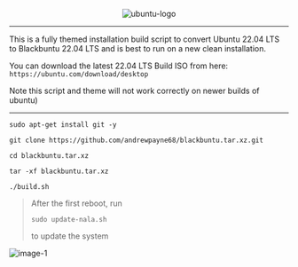 <p align="center"><img src="https://i.ibb.co/dJndJ41/ubuntu-logo.png" alt="ubuntu-logo" border="0">

* * *
This is a fully themed installation build script to convert Ubuntu 22.04 LTS to Blackbuntu 22.04 LTS and is best to run on a new clean installation. 

You can download the latest 22.04 LTS Build ISO from here: `https://ubuntu.com/download/desktop`

Note this script and theme will not work correctly on newer builds of ubuntu)
* * *

```
sudo apt-get install git -y
```
```
git clone https://github.com/andrewpayne68/blackbuntu.tar.xz.git
```
```
cd blackbuntu.tar.xz
```
```
tar -xf blackbuntu.tar.xz
```
```
./build.sh
```




 > After the first reboot, run 
 > ```
 > sudo update-nala.sh
 > ```
 > to update the system




![image-1](https://github.com/andrewpayne68/BLACKBUNTU.TAR.XZ/blob/main/Blackbuntu-desktop.jpg)


